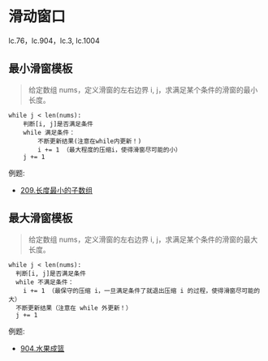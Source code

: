 # 滑动窗口
lc.76，lc.904，lc.3, lc.1004
## 最小滑窗模板

> 给定数组 nums，定义滑窗的左右边界 i, j，求满足某个条件的滑窗的最小长度。

```
while j < len(nums):
    判断[i, j]是否满足条件
    while 满足条件：
        不断更新结果(注意在while内更新！)
        i += 1 （最大程度的压缩i，使得滑窗尽可能的小）
    j += 1
```

例题:

- [209.长度最小的子数组](../list/209.长度最小的子数组.ts)

## 最大滑窗模板

> 给定数组 nums，定义滑窗的左右边界 i, j，求满足某个条件的滑窗的最大长度。

```
while j < len(nums):
  判断[i, j]是否满足条件
  while 不满足条件：
    i += 1 （最保守的压缩 i，一旦满足条件了就退出压缩 i 的过程，使得滑窗尽可能的大）
  不断更新结果（注意在 while 外更新！）
  j += 1
```

例题:

- [904.水果成篮](../list/904.水果成篮.ts)
